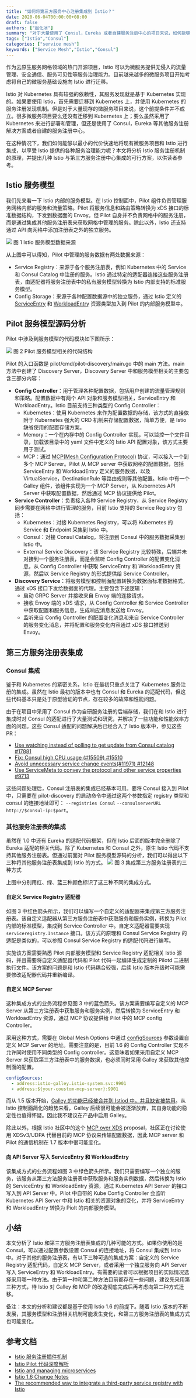 ```yaml
---
title: "如何将第三方服务中心注册集成到 Istio？"
date: 2020-06-04T00:00:00+08:00
draft: false
authors: ["赵化冰"]
summary: "对于大量使用了 Consul，Eureka 或者自建服务注册中心的项目来说，如何能够以最小的代价快速地将现有微服务项目和 Istio 进行集成，以享受 Istio 提供的各种服务治理能力呢？本文将分析 Istio 服务注册机制的原理，并提出几种 Istio 与第三方服务注册中心集成的可行方案，以供读者参考。"
tags: ["Istio","Consul"]
categories: ["service mesh"]
keywords: ["Service Mesh","Istio","Consul"]
---
```


作为云原生服务网格领域的热门开源项目，Istio 可以为微服务提供无侵入的流量管理、安全通信、服务可见性等服务治理能力。目前越来越多的微服务项目开始考虑将自己的微服务基础设施向 Istio 进行迁移。

Istio 对 Kubernetes 具有较强的依赖性，其服务发现就是基于 Kubernetes 实现的。如果要使用 Istio，首先需要迁移到 Kubernetes 上，并使用 Kubernetes 的服务注册发现机制。但是对于大量现存的微服务项目来说，这个前提条件并不成立。很多微服务项目要么还没有迁移到 Kubernetes 上；要么虽然采用了 Kubernetes 来进行部署和管理，但还是使用了 Consul，Eureka 等其他服务注册解决方案或者自建的服务注册中心。

在这种情况下，我们如何能够以最小的代价快速地将现有微服务项目和 Istio 进行集成，以享受 Istio 提供的各种服务治理能力呢？本文将分析 Istio 服务注册机制的原理，并提出几种 Istio 与第三方服务注册中心集成的可行方案，以供读者参考。

## Istio 服务模型

我们先来看一下 Istio 内部的服务模型。在 Istio 控制面中，Pilot 组件负责管理服务网格内部的服务和流量策略。Pilot 将服务信息和路由策略转换为 xDS 接口的标准数据结构，下发到数据面的 Envoy。但 Pilot 自身并不负责网格中的服务注册，而是通过集成其他服务注册表来获取网格中管理的服务。除此以外，Istio 还支持通过 API 向网格中添加注册表之外的独立服务。

![](pilot-services-source.svg)
图 1 Istio 服务模型数据来源

从上图中可以得知，Pilot 中管理的服务数据有两处数据来源：

* Service Registry：来源于各个服务注册表，例如 Kubernetes 中的 Service 和 Consul Catalog 中注册的服务。Istio 通过特定的适配器连接这些服务注册表，由适配器将服务注册表中的私有服务模型转换为 Istio 内部支持的标准服务模型。
* Config Storage：来源于各种配置数据源中的独立服务，通过 Istio 定义的 [ServiceEntry](https://istio.io/docs/reference/config/networking/service-entry/) 和 [WorkloadEntry](https://istio.io/docs/reference/config/networking/workload-entry/) 资源类型加入到 Pilot 的内部服务模型中。

## Pilot 服务模型源码分析

Pilot 中涉及到服务模型的代码模块如下图所示：

![](pilot-service-model.svg)
图 2 Pilot 服务模型相关的代码结构

Pilot 的入口函数是 pilot/cmd/pilot-discovery/main.go 中的 main 方法。main 方法中创建了 Discovery Server，Discovery Server 中和服务模型相关的主要包含三部分内容：

* **Config Controller**：用于管理各种配置数据，包括用户创建的流量管理规则和策略。配置数据中有两个 API 对象和服务模型相关，ServiceEntry 和 WorkloadEntry。Istio 目前支持三种类型的 Config Controller：
	* Kubernetes：使用 Kubernetes 来作为配置数据的存储，该方式的直接依附于 Kubernetes 强大的 CRD 机制来存储配置数据，简单方便，是 Istio 缺省使用的配置存储方案。
	* Memory：一个在内存中的 Config Controller 实现，可以监控一个文件目录，加载该目录中的 yaml 文件中定义的 Istio API 配置对象，该方式主要用于测试。
	* MCP：通过 [MCP(Mesh Configuration Protocol)](https://github.com/istio/api/tree/master/mcp) 协议，可以接入一个到多个 MCP Server。Pilot 从 MCP server 中获取网格的配置数据，包括 ServiceEntry 和 WorkloadEntry 定义的服务数据，以及 VirtualService，DestinationRule 等路由规则等其他配置。Istio 中有一个 Galley 组件，该组件实现为一个 MCP Server，从 Kubernetes API Server 中获取配置数据，然后通过 MCP 协议提供给 Pilot。
* **Service Controller**：负责接入各种 Service Registry，从 Service Registry 同步需要在网格中进行管理的服务，目前 Istio 支持的 Service Registry 包括：
	* Kubernetes：对接 Kubernetes Registry，可以将 Kubernetes 的 Service 和 Endpoint 采集到 Istio 中。
	* Consul：对接 Consul Catalog，将注册到 Consul 中的服务数据采集到 Istio 中。
	* External Service Discovery：该 Service Registry 比较特殊，后端并未对接到一个服务注册表，而是会监听 Config Controller 的配置变化消息，从 Config Controller 中获取 ServiceEntry 和 WorkloadEntry 资源，然后以 Service Registry 的形式提供给 Service Controller。
* **Discovery Service**：将服务模型和控制面配置转换为数据面标准数据格式，通过 xDS 接口下发给数据面的代理。主要包含下述逻辑：
	* 启动 GRPC Server 并接收来自 Envoy 端的连接请求。
	* 接收 Envoy 端的 xDS 请求，从 Config Controller 和 Service Controller 中获取配置和服务信息，生成响应消息发送给 Envoy。
	* 监听来自 Config Controller 的配置变化消息和来自 Service Controller 的服务变化消息，并将配置和服务变化内容通过 xDS 接口推送到 Envoy。

## 第三方服务注册表集成

### Consul 集成

鉴于和 Kubernetes 的紧密关系，Istio 在最初只重点关注了 Kubernetes 服务注册的集成。虽然在 Istio 最初的版本中也有 Consul 和 Eureka 的适配代码，但这些代码基本只是处于原型验证的节点，存在较多的故障和性能问题。

由于在项目中采用了 Consul 作为自研服务注册的后端存储，我们在和 Istio 进行集成时对 Consul 的适配进行了大量测试和研究，并解决了一些功能和性能效率方面的问题。这些 Consul 适配的问题解决后已经合入了 Istio 版本中，参见这些 PR：

* [Use watching instead of polling to get update from Consul catalog #17881](https://github.com/istio/istio/pull/17881)
* [Fix: Consul high CPU usage (#15509) #15510](https://github.com/istio/istio/pull/15510)
* [Avoid unnecessary service change events(#11971) #12148](https://github.com/istio/istio/pull/12148)
* [Use ServiceMeta to convey the protocol and other service properties #9713](https://github.com/istio/istio/pull/9713)

这些问题处理后，Consul 注册表的集成已经基本可用。要将 Consul 接入到 Pilot 中，只需要在 pilot-discovery 的启动命令中通过这两个参数指定 registry 类型和 consul 的连接地址即可： ```--registries Consul```   ```--consulserverURL http://$consul-ip:$port```。

### 其他服务注册表的集成

虽然在 1.0 中还有 Eureka 的适配代码框架，但在 Istio 后面的版本完全删除了 Eureka 适配的相关代码。除了 Kubernetes 和 Consul 之外，原生 Istio 代码不支持其他服务注册表。但通过前面对 Pilot 服务模型源码的分析，我们可以得出以下三种将其他服务注册表集成到 Istio 的方式。
![](service-registry-integration.svg)
图 3 集成第三方服务注册表的三种方式

上图中分别用红、绿、蓝三种颜色标识了这三种不同的集成方式。

#### 自定义 Service Registry 适配器

如图 3 中红色箭头所示，我们可以编写一个自定义的适配器来集成第三方服务注册表。该自定义适配器从第三方服务注册表中获取服务和服务实例，转换为 Pilot 内部的标准模型，集成到 Service Controller 中。自定义适配器需要实现 ```serviceregistry.Instance``` 接口。该方式的原理和 Consul Service Registry 的适配是类似的，可以参照 Consul Service Registry 的适配代码进行编写。

实施该方案需要熟悉 Pilot 内部服务模型和 Service Registry 适配相关 Istio 源码，并且需要将自定义适配器代码和 Pilot 代码一起编译生成定制的 Pilotd 二进制执行文件。该方案的问题是和 Istio 代码耦合较强，后续 Istio 版本升级时可能需要修改适配器代码并重新编译。

#### 自定义 MCP Server

这种集成方式的业务流程参见图 3 中的蓝色箭头。该方案需要编写自定义的 MCP Server 从第三方注册表中获取服务和服务实例，然后转换为 ServiceEntry 和 WorkloadEntry 资源，通过 MCP 协议提供给 Pilot 中的 MCP config Controller。

采用这种方式，需要在 Global Mesh Options 中通过 [configSources](https://istio.io/docs/reference/config/istio.mesh.v1alpha1/#ConfigSource) 参数设置自定义 MCP Server 的地址。需要注意的是，目前 1.6 的 Config Controller 实现不允许同时使用不同类型的 Config controller。这意味着如果采用自定义 MCP Server 来获取第三方注册表中的服务数据，也必须同时采用 Galley 来获取其他控制面的配置。

```yaml
configSources:
  - address:istio-galley.istio-system.svc:9901
  - address:${your-coustom-mcp-server}:9901
```

而从 1.5 版本开始，[Galley 的功能已经被合并到 Istiod 中，并且缺省被禁用](https://istio.io/news/releases/1.6.x/announcing-1.6/change-notes/)。从 Istio 控制面简化的趋势来看，Galley 后续很可能会被逐渐放弃，其自身功能的稳定性也值得怀疑。因此我不建议在产品中启用 Galley。

除此以外，根据 Istio 社区中的这个 [MCP over XDS](https://docs.google.com/document/d/1lHjUzDY-4hxElWN7g6pz-_Ws7yIPt62tmX3iGs_uLyI/edit#heading=h.xw1gqgyqs5b) proposal，社区正在讨论使用 XDSv3/UDPA 代替目前的 MCP 协议来传输配置数据，因此 MCP server 和 Pilot 的通信机制在 1.7 版本中很可能变化。

#### 向 API Server 写入 ServiceEntry 和 WorkloadEntry

该集成方式的业务流程如图 3 中绿色箭头所示。我们只需要编写一个独立的服务，该服务从第三方法服务注册表中获取服务和服务实例数据，然后转换为 Istio 的 ServiceEntry 和 WorkloadEntry 资源，通过 Kubernetes API Server 的接口写入到 API Server 中。Pilot 中自带的 Kube Config Controller 会监听 Kubernetes API Server 中和 Istio 相关的资源对象的变化，并将 ServiceEntry 和 WorkloadEntry 转换为 Piolt 的内部服务模型。

## 小结

本文分析了 Istio 和第三方服务注册表集成的几种可能的方式。如果你使用的是 Consul，可以通过配置参数设置 Consul 的连接地址，将 Consul 集成到 Istio 中。对于其他的服务注册表，有以下三种可选的集成方案：自定义的 Service Registry 适配代码，自定义 MCP Server，或者采用一个独立服务向 API Server 写入 ServiceEntry 和 WorkloadEntry。有需要的读者可以根据项目的实际情况选择采用哪一种方法。由于第一种和第二种方法目前都存在一些问题，建议先采用第三种方式，待 Istio 对 Galley 和 MCP 的改造彻底完成后再考虑向第二种方式迁移。

备注：本文的分析和建议都是基于使用 Istio 1.6 的前提下。随着 Istio 版本的不断发展，其服务模型和注册相关机制可能发生变化，和第三方服务注册表的集成方式也可能变化。

## 参考文档

* [Istio 服务注册插件机制](https://zhaohuabing.com/post/2019-02-18-pilot-service-registry-code-analysis)
* [Istio Pilot 代码深度解析](https://zhaohuabing.com/post/2019-10-21-pilot-discovery-code-analysis)
* [Istio and managing microservices](https://www.ibm.com/cloud/blog/seamless-integration-istio-and-external-services)
* [Istio 1.6 Change Notes](https://istio.io/news/releases/1.6.x/announcing-1.6/change-notes/)
* [The recommended way to integrate a third-party service registry with Istio](https://discuss.istio.io/t/the-recommended-way-to-integrate-a-third-party-service-registry-with-istio/6863)
